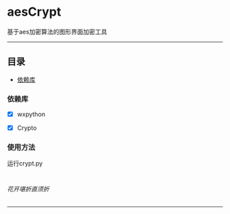 aesCrypt
===========================
基于aes加密算法的图形界面加密工具

****
## 目录
- [依赖库](依赖库)



 ### 依赖库

- [x] wxpython
- [x] Crypto


 ### 使用方法

 运行crypt.py


#

###### 花开堪折直须折

-----------------------------
[zhihu]:https://www.zhihu.com/people/yi-ge-19-55 
[weibo]:http://weibo.com/aggie188
